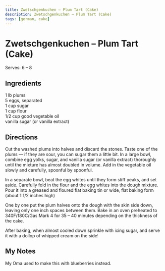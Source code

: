 ```yaml
---
title: Zwetschgenkuchen – Plum Tart (Cake)
description: Zwetschgenkuchen – Plum Tart (Cake)
tags: [german, cake]
---
```


# Zwetschgenkuchen – Plum Tart (Cake)
Serves: 6 – 8

## Ingredients
1 lb plums  
5 eggs, separated  
1 cup sugar  
1 cup flour  
1/2 cup good vegetable oil  
vanilla sugar (or vanilla extract)

## Directions
Cut the washed plums into halves and discard the stones. Taste one of the plums — if they are sour, you can sugar them a little bit. In a large bowl, combine egg yolks, sugar, and vanilla sugar (or vanilla extract) thoroughly until the mixture has almost doubled in volume. Add in the vegetable oil slowly and carefully, spoonful by spoonful.

In a separate bowl, beat the egg whites until they form stiff peaks, and set aside. Carefully fold in the flour and the egg whites into the dough mixture. Pour it into a greased and floured flat baking tin or wide, flat baking form (about 1 1/2 inches high)

One by one put the plum halves onto the dough with the skin side down, leaving only one inch spaces between them. Bake in an oven preheated to 340F/180C/Gas Mark 4 for 35 – 40 minutes depending on the thickness of the cake.

After baking, when almost cooled down sprinkle with icing sugar, and serve it with a dollop of whipped cream on the side!

## My Notes
My Oma used to make this with blueberries instead.